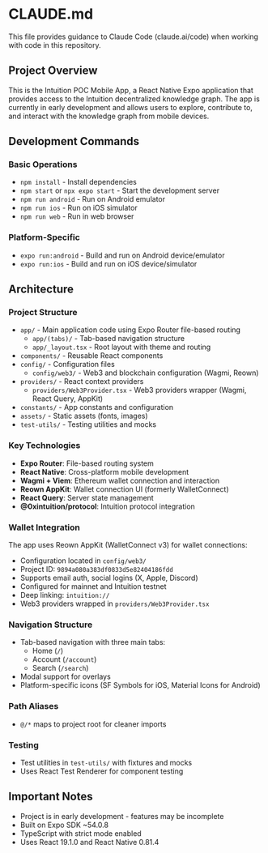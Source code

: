 # CLAUDE.md

This file provides guidance to Claude Code (claude.ai/code) when working with code in this repository.

## Project Overview

This is the Intuition POC Mobile App, a React Native Expo application that provides access to the Intuition decentralized knowledge graph. The app is currently in early development and allows users to explore, contribute to, and interact with the knowledge graph from mobile devices.

## Development Commands

### Basic Operations
- `npm install` - Install dependencies
- `npm start` or `npx expo start` - Start the development server
- `npm run android` - Run on Android emulator
- `npm run ios` - Run on iOS simulator
- `npm run web` - Run in web browser

### Platform-Specific
- `expo run:android` - Build and run on Android device/emulator
- `expo run:ios` - Build and run on iOS device/simulator

## Architecture

### Project Structure
- `app/` - Main application code using Expo Router file-based routing
  - `app/(tabs)/` - Tab-based navigation structure
  - `app/_layout.tsx` - Root layout with theme and routing
- `components/` - Reusable React components
- `config/` - Configuration files
  - `config/web3/` - Web3 and blockchain configuration (Wagmi, Reown)
- `providers/` - React context providers
  - `providers/Web3Provider.tsx` - Web3 providers wrapper (Wagmi, React Query, AppKit)
- `constants/` - App constants and configuration
- `assets/` - Static assets (fonts, images)
- `test-utils/` - Testing utilities and mocks

### Key Technologies
- **Expo Router**: File-based routing system
- **React Native**: Cross-platform mobile development
- **Wagmi + Viem**: Ethereum wallet connection and interaction
- **Reown AppKit**: Wallet connection UI (formerly WalletConnect)
- **React Query**: Server state management
- **@0xintuition/protocol**: Intuition protocol integration

### Wallet Integration
The app uses Reown AppKit (WalletConnect v3) for wallet connections:
- Configuration located in `config/web3/`
- Project ID: `9894a080a383df0833d5e82404186fdd`
- Supports email auth, social logins (X, Apple, Discord)
- Configured for mainnet and Intuition testnet
- Deep linking: `intuition://`
- Web3 providers wrapped in `providers/Web3Provider.tsx`

### Navigation Structure
- Tab-based navigation with three main tabs:
  - Home (`/`)
  - Account (`/account`)
  - Search (`/search`)
- Modal support for overlays
- Platform-specific icons (SF Symbols for iOS, Material Icons for Android)

### Path Aliases
- `@/*` maps to project root for cleaner imports

### Testing
- Test utilities in `test-utils/` with fixtures and mocks
- Uses React Test Renderer for component testing

## Important Notes
- Project is in early development - features may be incomplete
- Built on Expo SDK ~54.0.8
- TypeScript with strict mode enabled
- Uses React 19.1.0 and React Native 0.81.4